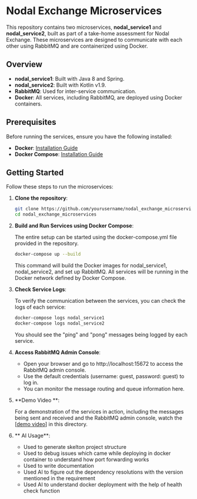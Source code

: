 # Nodal Exchange Microservices

This repository contains two microservices, **nodal_service1** and **nodal_service2**, built as part of a take-home assessment for Nodal Exchange. These microservices are designed to communicate with each other using RabbitMQ and are containerized using Docker.

## Overview

- **nodal_service1**: Built with Java 8 and Spring.
- **nodal_service2**: Built with Kotlin v1.9.
- **RabbitMQ**: Used for inter-service communication.
- **Docker**: All services, including RabbitMQ, are deployed using Docker containers.

## Prerequisites

Before running the services, ensure you have the following installed:

- **Docker**: [Installation Guide](https://docs.docker.com/get-docker/)
- **Docker Compose**: [Installation Guide](https://docs.docker.com/compose/install/)

## Getting Started

Follow these steps to run the microservices:

1. **Clone the repository**:

   ```bash
   git clone https://github.com/yourusername/nodal_exchange_microservices.git
   cd nodal_exchange_microservices


2. **Build and Run Services using Docker Compose**:

   The entire setup can be started using the docker-compose.yml file provided in the repository.

   ```bash
   docker-compose up --build
   ```
   
   This command will build the Docker images for nodal_service1, nodal_service2, and set up RabbitMQ. All services will be running in the Docker network defined by Docker Compose.

3. **Check Service Logs**:

   To verify the communication between the services, you can check the logs of each service:
   ```bash
   docker-compose logs nodal_service1
   docker-compose logs nodal_service2
   ```

   You should see the "ping" and "pong" messages being logged by each service.
4. **Access RabbitMQ Admin Console**:
   - Open your browser and go to http://localhost:15672 to access the RabbitMQ admin console.
   - Use the default credentials (username: guest, password: guest) to log in.
   - You can monitor the message routing and queue information here.

5. **Demo Video **:

   For a demonstration of the services in action, including the messages being sent and received and the RabbitMQ admin console, watch the [[demo video](https://github.com/ManiMukeshReddyNukal/NodalExchangeAssesment/blob/180dbe08f15241f62eaa5a89f6efdb0a3e5a6e20/nodalAssesment_demo_recording.mp4)] in this directory.
6. ** AI Usage**:
   - Used to generate skelton project structure 
   - Used to debug issues which came while deploying in docker container to understand how port forwarding works 
   - Used to write documentation
   - Used AI to figure out the dependency resolutions with the version mentioned in the requirement 
   - Used AI to understand docker deployment with the help of health check function 

   
